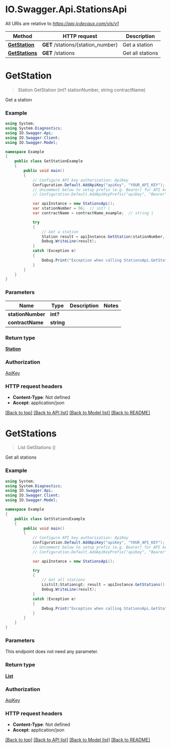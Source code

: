 # IO.Swagger.Api.StationsApi

All URIs are relative to *https://api.jcdecaux.com/vls/v1*

Method | HTTP request | Description
------------- | ------------- | -------------
[**GetStation**](StationsApi.md#getstation) | **GET** /stations/{station_number} | Get a station
[**GetStations**](StationsApi.md#getstations) | **GET** /stations | Get all stations

<a name="getstation"></a>
# **GetStation**
> Station GetStation (int? stationNumber, string contractName)

Get a station

### Example
```csharp
using System;
using System.Diagnostics;
using IO.Swagger.Api;
using IO.Swagger.Client;
using IO.Swagger.Model;

namespace Example
{
    public class GetStationExample
    {
        public void main()
        {
            // Configure API key authorization: ApiKey
            Configuration.Default.AddApiKey("apiKey", "YOUR_API_KEY");
            // Uncomment below to setup prefix (e.g. Bearer) for API key, if needed
            // Configuration.Default.AddApiKeyPrefix("apiKey", "Bearer");

            var apiInstance = new StationsApi();
            var stationNumber = 56;  // int? | 
            var contractName = contractName_example;  // string | 

            try
            {
                // Get a station
                Station result = apiInstance.GetStation(stationNumber, contractName);
                Debug.WriteLine(result);
            }
            catch (Exception e)
            {
                Debug.Print("Exception when calling StationsApi.GetStation: " + e.Message );
            }
        }
    }
}
```

### Parameters

Name | Type | Description  | Notes
------------- | ------------- | ------------- | -------------
 **stationNumber** | **int?**|  | 
 **contractName** | **string**|  | 

### Return type

[**Station**](Station.md)

### Authorization

[ApiKey](../README.md#ApiKey)

### HTTP request headers

 - **Content-Type**: Not defined
 - **Accept**: application/json

[[Back to top]](#) [[Back to API list]](../README.md#documentation-for-api-endpoints) [[Back to Model list]](../README.md#documentation-for-models) [[Back to README]](../README.md)
<a name="getstations"></a>
# **GetStations**
> List<Station> GetStations ()

Get all stations

### Example
```csharp
using System;
using System.Diagnostics;
using IO.Swagger.Api;
using IO.Swagger.Client;
using IO.Swagger.Model;

namespace Example
{
    public class GetStationsExample
    {
        public void main()
        {
            // Configure API key authorization: ApiKey
            Configuration.Default.AddApiKey("apiKey", "YOUR_API_KEY");
            // Uncomment below to setup prefix (e.g. Bearer) for API key, if needed
            // Configuration.Default.AddApiKeyPrefix("apiKey", "Bearer");

            var apiInstance = new StationsApi();

            try
            {
                // Get all stations
                List&lt;Station&gt; result = apiInstance.GetStations();
                Debug.WriteLine(result);
            }
            catch (Exception e)
            {
                Debug.Print("Exception when calling StationsApi.GetStations: " + e.Message );
            }
        }
    }
}
```

### Parameters
This endpoint does not need any parameter.

### Return type

[**List<Station>**](Station.md)

### Authorization

[ApiKey](../README.md#ApiKey)

### HTTP request headers

 - **Content-Type**: Not defined
 - **Accept**: application/json

[[Back to top]](#) [[Back to API list]](../README.md#documentation-for-api-endpoints) [[Back to Model list]](../README.md#documentation-for-models) [[Back to README]](../README.md)
